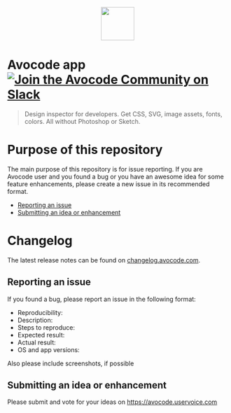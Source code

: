 <p align="center">
  <a href="http://avocode.com">
    <img height="76" src="https://cldup.com/4pYQs2Sd2N.svg"/>
  </a>
</p>


# Avocode app [![Join the Avocode Community on Slack](https://community.avocode.com/badge.svg)](https://community.avocode.com)

> Design inspector for developers. Get CSS, SVG, image assets, fonts, colors. All without Photoshop or Sketch.

# Purpose of this repository

The main purpose of this repository is for issue reporting. If you are Avocode user and you found a bug or you have an awesome idea for some feature enhancements, please create a new issue in its recommended format.
- [Reporting an issue](#issue)
- [Submitting an idea or enhancement](#enhancement)

# Changelog

The latest release notes can be found on [changelog.avocode.com](http://changelog.avocode.com/).

<a name="issue"></a>
## Reporting an issue
If you found a bug, please report an issue in the following format:

- Reproducibility:
- Description:
- Steps to reproduce:
- Expected result:
- Actual result:
- OS and app versions:

Also please include screenshots, if possible

<a name="enhancement"></a>
## Submitting an idea or enhancement
Please submit and vote for your ideas on https://avocode.uservoice.com
